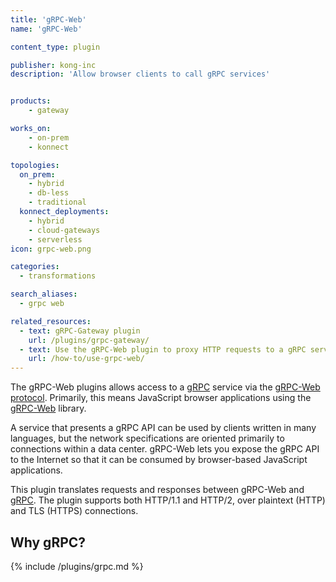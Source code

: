 ```yaml
---
title: 'gRPC-Web'
name: 'gRPC-Web'

content_type: plugin

publisher: kong-inc
description: 'Allow browser clients to call gRPC services'


products:
    - gateway

works_on:
    - on-prem
    - konnect

topologies:
  on_prem:
    - hybrid
    - db-less
    - traditional
  konnect_deployments:
    - hybrid
    - cloud-gateways
    - serverless
icon: grpc-web.png

categories:
  - transformations

search_aliases:
  - grpc web

related_resources:
  - text: gRPC-Gateway plugin
    url: /plugins/grpc-gateway/
  - text: Use the gRPC-Web plugin to proxy HTTP requests to a gRPC service
    url: /how-to/use-grpc-web/
---
```


The gRPC-Web plugins allows access to a [gRPC](https://grpc.io/) service via the [gRPC-Web protocol](https://github.com/grpc/grpc/blob/master/doc/PROTOCOL-WEB.md#protocol-differences-vs-grpc-over-http2).
Primarily, this means JavaScript browser applications using the [gRPC-Web](https://github.com/grpc/grpc-web) library.

A service that presents a gRPC API can be used by clients written in many languages,
but the network specifications are oriented primarily to connections within a
data center. gRPC-Web lets you expose the gRPC API to the Internet so
that it can be consumed by browser-based JavaScript applications.

This plugin translates requests and responses between gRPC-Web and
[gRPC](https://github.com/grpc/grpc). The plugin supports both HTTP/1.1
and HTTP/2, over plaintext (HTTP) and TLS (HTTPS) connections.

## Why gRPC?

{% include /plugins/grpc.md %}